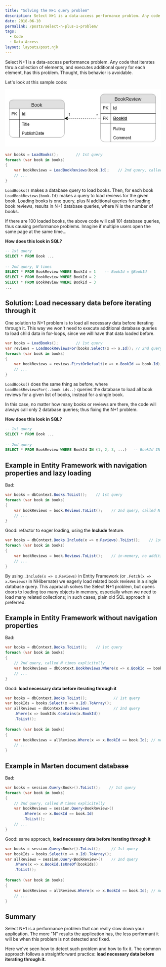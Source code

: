 ```yaml
---
title: "Solving the N+1 query problem"
description: Select N+1 is a data-access performance problem. Any code that iterates thru a collection of elements, and executes additional query for each element, has this problem.
date: 2018-06-10
permalink: /posts/select-n-plus-1-problem/
tags:
  - Code
  - Data Access
layout: layouts/post.njk
---
```


Select N+1 is a data-access performance problem. Any code that iterates thru a collection of elements, and executes additional query for each element, has this problem. Thought, this behavior is avoidable.

Let's look at this sample code:

![diagram](/img/select-n-plus-1-problem-diagram.jpg)

```csharp
var books = LoadBooks();        // 1st query
foreach (var book in books)
{
    var bookReviews = LoadBookReviews(book.Id);    // 2nd query, called N times
    // ...
}
```

`LoadBooks()` makes a database query to load books. Then, for each book `LoadBookReviews(book.Id)` makes a query to load reviews for the given book. Loading books is one query, plus N additional queries for loading book reviews, results in N+1 database queries, where N is the number of books. 

If there are 100 loaded books, the above code will call 101 database queries, thus causing performance problems. Imagine if multiple users open the same page at the same time... 

**How does this look in SQL?**

```sql
-- 1st query
SELECT * FROM Book ...

-- 2nd query, N times
SELECT * FROM BookReview WHERE BookId = 1    -- BookId = @BookId
SELECT * FROM BookReview WHERE BookId = 2
SELECT * FROM BookReview WHERE BookId = 3
...
```

## Solution: Load necessary data before iterating through it

One solution to N+1 problem is to load all necessary data before iterating through it. This way we won't need to execute additional database queries to load child data in for-loops, since we will have that data loaded before.

```csharp
var books = LoadBooks();        // 1st query
var reviews = LoadBookReviewsFor(books.Select(x => x.Id)); // 2nd query, called once
foreach (var book in books)
{
    var bookReviews = reviews.FirstOrDefault(x => x.BookId == book.Id);
    // ...
}
```

`LoadBooks()` does the same thing as before, where `LoadBookReviewsFor(..book ids..)` queries the database to load all book reviews for a given list of books, instead for a single book.

In this case, no matter how many books or reviews are there, the code will always call only 2 database queries; thus fixing the N+1 problem.

**How does this look in SQL?**

```sql
-- 1st query
SELECT * FROM Book ...

-- 2nd query
SELECT * FROM BookReview WHERE BookId IN (1, 2, 3, ...)   -- BookId IN @BookIds
```

## Example in Entity Framework with navigation properties and lazy loading

Bad:

```csharp
var books = dbContext.Books.ToList();    // 1st query
foreach (var book in books)
{
    var bookReviews = book.Reviews.ToList();    // 2nd query, called N times via lazy loading
    // ...
}
```

Good: refactor to eager loading, using the **Include** feature.

```csharp
var books = dbContext.Books.Include(x => x.Reviews).ToList();    // 1st query, batched
foreach (var book in books)
{
    var bookReviews = book.Reviews.ToList();    // in-memory, no additional queries
    // ...
}
```

By using `.Include(x => x.Reviews)` in Entity Framework (or `.Fetch(x => x.Reviews)` in NHibernate) we eagerly load related book reviews in a single database query. This approach solves the Select N+1 problem, but opens doors to loading too many objects in memory, especially when we need to load many related collections; in such cases, plain old SQL approach is preferred.

## Example in Entity Framework without navigation properties

Bad:

```csharp
var books = dbContext.Books.ToList();    // 1st query
foreach (var book in books)
{
    // 2nd query, called N times explicitelly 
    var bookReviews = dbContext.BookReviews.Where(x => x.BookId == book.Id).ToList();
    // ...
}
```

Good: **load necessary data before iterating through it**

```csharp
var books = dbContext.Books.ToList();            // 1st query
var bookIds = books.Select(x => x.Id).ToArray();
var allReviews = dbContext.BookReviews           // 2nd query
    .Where(x => bookIds.Contains(x.BookId))
    .ToList();

foreach (var book in books)
{
    var bookReviews = allReviews.Where(x => x.BookId == book.Id); // no additional query
    // ...
}
```

## Example in Marten document database

Bad:

```csharp
var books = session.Query<Book>().ToList();    // 1st query
foreach (var book in books)
{
    // 2nd query, called N times explicitelly 
    var bookReviews = session.Query<BookReview>()
        .Where(x => x.BookId == book.Id)
        .ToList(); 
    // ...
}
```

Good: same approach, **load necessary data before iterating through it**

```csharp
var books = session.Query<Book>().ToList();		// 1st query
var bookIds = books.Select(x => x.Id).ToArray();
var allReviews = session.Query<BookReview>()    // 2nd query
    .Where(x => x.BookId.IsOneOf(bookIds))
    .ToList();								

foreach (var book in books)
{
    var bookReviews = allReviews.Where(x => x.BookId == book.Id); // no additional query
    // ...
}
```

## Summary 

Select N+1 is a performance problem that can really slow down your application. The more "N" results the application has, the less performant it will be when this problem is not detected and fixed.

Here we've seen how to detect such problem and how to fix it. The common approach follows a straightforward practice: **load necessary data before iterating through it.**
